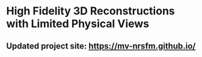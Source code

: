 # High Fidelity 3D Reconstructions with Limited Physical Views


## Updated project site: https://mv-nrsfm.github.io/




